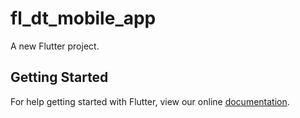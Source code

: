 # fl_dt_mobile_app

A new Flutter project.

## Getting Started

For help getting started with Flutter, view our online
[documentation](https://flutter.io/).
